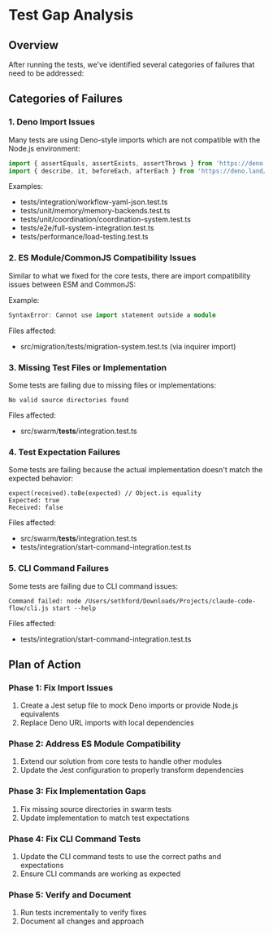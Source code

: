 # Test Gap Analysis

## Overview

After running the tests, we've identified several categories of failures that need to be addressed:

## Categories of Failures

### 1. Deno Import Issues
Many tests are using Deno-style imports which are not compatible with the Node.js environment:

```typescript
import { assertEquals, assertExists, assertThrows } from 'https://deno.land/std@0.208.0/assert/mod.ts';
import { describe, it, beforeEach, afterEach } from 'https://deno.land/std@0.208.0/testing/bdd.ts';
```

Examples:
- tests/integration/workflow-yaml-json.test.ts
- tests/unit/memory/memory-backends.test.ts
- tests/unit/coordination/coordination-system.test.ts
- tests/e2e/full-system-integration.test.ts
- tests/performance/load-testing.test.ts

### 2. ES Module/CommonJS Compatibility Issues
Similar to what we fixed for the core tests, there are import compatibility issues between ESM and CommonJS:

Example:
```typescript
SyntaxError: Cannot use import statement outside a module
```

Files affected:
- src/migration/tests/migration-system.test.ts (via inquirer import)

### 3. Missing Test Files or Implementation
Some tests are failing due to missing files or implementations:

```
No valid source directories found
```

Files affected:
- src/swarm/__tests__/integration.test.ts

### 4. Test Expectation Failures
Some tests are failing because the actual implementation doesn't match the expected behavior:

```
expect(received).toBe(expected) // Object.is equality
Expected: true
Received: false
```

Files affected:
- src/swarm/__tests__/integration.test.ts
- tests/integration/start-command-integration.test.ts

### 5. CLI Command Failures
Some tests are failing due to CLI command issues:

```
Command failed: node /Users/sethford/Downloads/Projects/claude-code-flow/cli.js start --help
```

Files affected:
- tests/integration/start-command-integration.test.ts

## Plan of Action

### Phase 1: Fix Import Issues
1. Create a Jest setup file to mock Deno imports or provide Node.js equivalents
2. Replace Deno URL imports with local dependencies

### Phase 2: Address ES Module Compatibility
1. Extend our solution from core tests to handle other modules
2. Update the Jest configuration to properly transform dependencies

### Phase 3: Fix Implementation Gaps
1. Fix missing source directories in swarm tests
2. Update implementation to match test expectations

### Phase 4: Fix CLI Command Tests
1. Update the CLI command tests to use the correct paths and expectations
2. Ensure CLI commands are working as expected

### Phase 5: Verify and Document
1. Run tests incrementally to verify fixes
2. Document all changes and approach